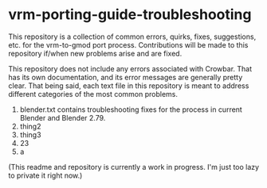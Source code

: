 # vrm-porting-guide-troubleshooting
This repository is a collection of common errors, quirks, fixes, suggestions, etc. for the vrm-to-gmod port process. Contributions will be made to this repository if/when new problems arise and are fixed.

This repository does not include any errors associated with Crowbar. That has its own documentation, and its error messages are generally pretty clear. That being said, each text file in this repository is meant to address different categories of the most common problems.

1. blender.txt contains troubleshooting fixes for the process in current Blender and Blender 2.79.
2. thing2
3. thing3
4. 23
5. a

(This readme and repository is currently a work in progress. I'm just too lazy to private it right now.)
